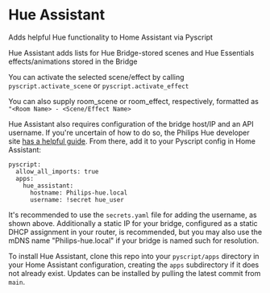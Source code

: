 # Hue Assistant
Adds helpful Hue functionality to Home Assistant via Pyscript

Hue Assistant adds lists for Hue Bridge-stored scenes and Hue Essentials effects/animations stored in the Bridge

You can activate the selected scene/effect by calling `pyscript.activate_scene` or `pyscript.activate_effect`

You can also supply room_scene or room_effect, respectively, formatted as `"<Room Name> - <Scene/Effect Name>`

Hue Assistant also requires configuration of the bridge host/IP and an API username. If you're uncertain of how to do so, the Philips Hue developer site [has a helpful guide](https://developers.meethue.com/develop/get-started-2/#so-lets-get-started). From there, add it to your Pyscript config in Home Assistant:

```
pyscript:
  allow_all_imports: true
  apps:
    hue_assistant:
      hostname: Philips-hue.local
      username: !secret hue_user
```

It's recommended to use the `secrets.yaml` file for adding the username, as shown above. Additionally a static IP for your bridge, configured as a static DHCP assignment in your router, is recommended, but you may also use the mDNS name "Philips-hue.local" if your bridge is named such for resolution.

To install Hue Assistant, clone this repo into your `pyscript/apps` directory in your Home Assistant configuration, creating the `apps` subdirectory if it does not already exist. Updates can be installed by pulling the latest commit from `main`.